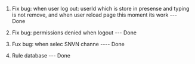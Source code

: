1. Fix bug: when user log out: userId which is store in presense and typing is not remove, and when user reload page this moment its work --- Done

2. Fix bug: permissions denied when logout --- Done
3. Fux bug: when selec SNVN channe ---- Done
4. Rule database --- Done
